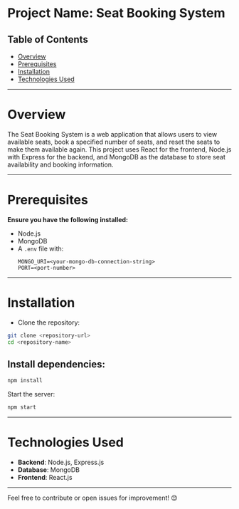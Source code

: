 # Project Name: **Seat Booking System**

## Table of Contents
- [Overview](#overview)
- [Prerequisites](#prerequisites)
- [Installation](#installation)
- [Technologies Used](#technologies-used)

---

# Overview
The Seat Booking System is a web application that allows users to view available seats, book a specified number of seats, and reset the seats to make them available again. This project uses React for the frontend, Node.js with Express for the backend, and MongoDB as the database to store seat availability and booking information.

---

# Prerequisites
**Ensure you have the following installed:**
- Node.js
- MongoDB
- A `.env` file with:
  ```env
  MONGO_URI=<your-mongo-db-connection-string>
  PORT=<port-number>

---

# Installation

- Clone the repository:

```bash
git clone <repository-url>
cd <repository-name>
```

## Install dependencies:

```bash
npm install
```

Start the server:
```bash
npm start
```

---

# Technologies Used

- **Backend**: Node.js, Express.js
- **Database**: MongoDB
- **Frontend**: React.js

---

Feel free to contribute or open issues for improvement! 😊

